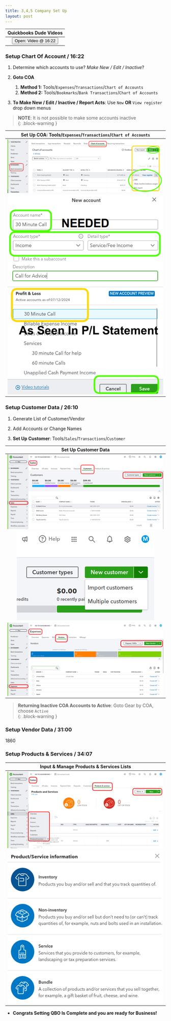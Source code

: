 ```yaml
---
title: 3,4,5 Company Set Up
layout: post
---
```



 <script> 
 function openWindow()
 {window.open("https://www.youtube.com/watch?v=aoWghI3kvpc&t=982");}
 </script>

| Quickbooks Dude Videos |
|:-:|
| <button onclick="openWindow()">Open: Video @ 16:22</button> |


### Setup Chart Of Account / 16:22

1. Determine which accounts to use?  *Make New / Edit / Inactive*?

2. **Goto COA** 
   1. **Method 1:** Tools/`Expenses`/`Transactions`/`Chart of Accounts`   
   2. **Method 2:** Tools/`Bookmarks`/`Bank Transactions`/`Chart of Accounts`   

4. **To Make New / Edit / Inactive / Report Acts**: Use `New` **OR** `View register` drop down menus     

>**NOTE**: It is not possible to make some accounts inactive  
{: .block-warning } 


|**Set Up COA**: Tools/`Expenses`/`Transactions`/`Chart of Accounts`|
|:--:|
|![3.new.coa](/assets/images/3.new.chart.of.accounts.button.png)|
|![4.1.input.customer.data](/assets/images/3.new.coa.png)|



### Setup Customer Data / 26:10


1. Generate List of Customer/Vendor
   
2. Add Accounts or Change Names 

3. **Set Up Customer**: Tools/`Sales`/`Transactions`/`Customer`   

|Set Up Customer Data|
|:--:|
|![4.2.input.cust.data](/assets/images/4.2.input.cust.vendor.data.png)|
|![4.4.input.multi.cust.data](/assets/images/4.4.input.multi.cust.data.png)|
|![4.3.input.vendor.data](/assets/images/4.3.input.vendor.data.png)|


>**Returning Inactive COA Accounts to Active**: Goto Gear by COA, choose `Active`  
{: .block-warning }

### Setup Vendor Data / 31:00
1860


### Setup Products & Services / 34:07  


|Input & Manage Products & Services Lists|
|:--:|
|![5.1.sales.prods.services.lists](/assets/images/5.1.sales.prods.services.lists.png)|
|![5.2.sales.prods.services.types](/assets/images/5.2.sales.prods.services.types.png)|

- **Congrats Setting QBO Is Complete and you are ready for Business!**


